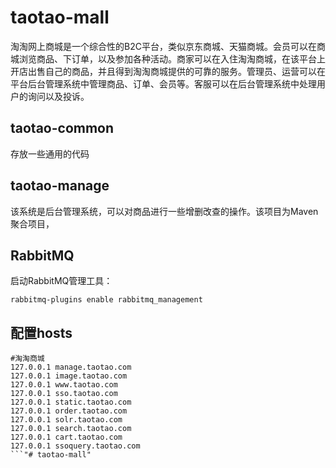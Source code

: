 # taotao-mall
淘淘网上商城是一个综合性的B2C平台，类似京东商城、天猫商城。会员可以在商城浏览商品、下订单，以及参加各种活动。商家可以在入住淘淘商城，在该平台上开店出售自己的商品，并且得到淘淘商城提供的可靠的服务。管理员、运营可以在平台后台管理系统中管理商品、订单、会员等。客服可以在后台管理系统中处理用户的询问以及投诉。
## taotao-common
存放一些通用的代码
## taotao-manage
该系统是后台管理系统，可以对商品进行一些增删改查的操作。该项目为Maven聚合项目，

## RabbitMQ
启动RabbitMQ管理工具：

`rabbitmq-plugins enable rabbitmq_management`

## 配置hosts
```
#淘淘商城
127.0.0.1 manage.taotao.com
127.0.0.1 image.taotao.com
127.0.0.1 www.taotao.com
127.0.0.1 sso.taotao.com
127.0.0.1 static.taotao.com
127.0.0.1 order.taotao.com
127.0.0.1 solr.taotao.com
127.0.0.1 search.taotao.com
127.0.0.1 cart.taotao.com
127.0.0.1 ssoquery.taotao.com
```"# taotao-mall" 
